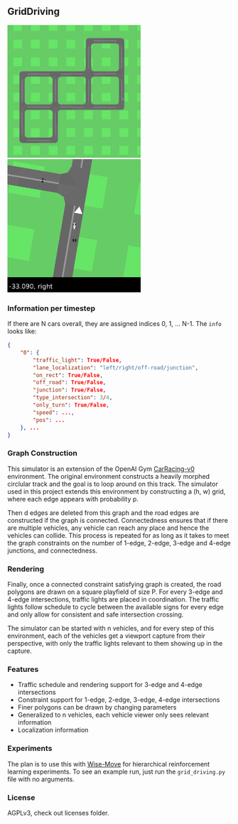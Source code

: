 ## GridDriving

<img src="images/circuit.png" width=300/> &nbsp;&nbsp;&nbsp;&nbsp;&nbsp; <img src="images/closeup.png" width=300/>

### Information per timestep

If there are N cars overall, they are assigned indices 0, 1, ... N-1. The `info` looks like:

```json
{
	"0": {
		"traffic_light": True/False,
		"lane_localization": "left/right/off-road/junction",
		"on_rect": True/False,
		"off_road": True/False,
		"junction": True/False,
		"type_intersection": 3/4,
		"only_turn": True/False,
		"speed": ...,
		"pos": ...
	}, ...
}

```

### Graph Construction

This simulator is an extension of the OpenAI Gym [CarRacing-v0](https://gym.openai.com/envs/CarRacing-v0/) environment. The original environment constructs a heavily morphed circlular track and the goal is to loop around on this track. The simulator used in this project extends this environment by constructing a (h, w) grid, where each edge appears with probability p.

Then d edges are deleted from this graph and the road edges are constructed if the graph is connected. Connectedness ensures that if there are multiple vehicles, any vehicle can reach any place and hence the vehicles can collide. This process is repeated for as long as it takes to meet the graph constraints on the number of 1-edge, 2-edge, 3-edge and 4-edge junctions, and connectedness.

### Rendering

Finally, once a connected constraint satisfying graph is created, the road polygons are drawn on a square playfield of size P. For every 3-edge and 4-edge intersections, traffic lights are placed in coordination. The traffic lights follow schedule to cycle between the available signs for every edge and only allow for consistent and safe intersection crossing.

The simulator can be started with n vehicles, and for every step of this environment, each of the vehicles get a viewport capture from their perspective, with only the traffic lights relevant to them showing up in the capture.

### Features
- Traffic schedule and rendering support for 3-edge and 4-edge intersections
- Constraint support for 1-edge, 2-edge, 3-edge, 4-edge intersections
- Finer polygons can be drawn by changing parameters
- Generalized to n vehicles, each vehicle viewer only sees relevant information
- Localization information

### Experiments

The plan is to use this with [Wise-Move](https://git.uwaterloo.ca/wise-lab/wise-move) for hierarchical reinforcement learning experiments. To see an example run, just run the `grid_driving.py` file with no arguments.

### License

AGPLv3, check out licenses folder.
